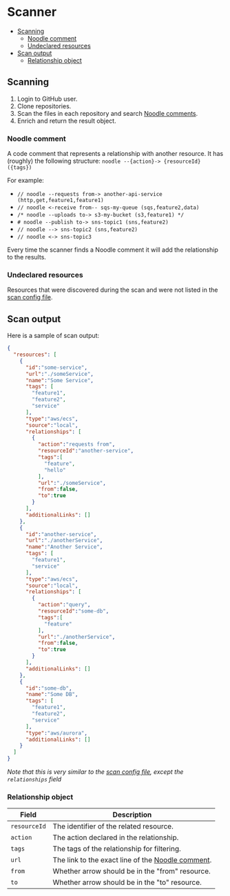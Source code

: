 # Scanner

- [Scanning](#scanning)
  - [Noodle comment](#noodle-comment)
  - [Undeclared resources](#undeclared-resources)
- [Scan output](#scan-output)
  - [Relationship object](#relationship-object)

## Scanning

1. Login to GitHub user.
2. Clone repositories.
3. Scan the files in each repository and search [Noodle comments](#noodle-comment).
4. Enrich and return the result object.

### Noodle comment

A code comment that represents a relationship with another resource. It has (roughly) the following structure: `noodle --{action}-> {resourceId} ({tags})`

For example:

- `// noodle --requests from-> another-api-service (http,get,feature1,feature1)`
- `// noodle <-receive from-- sqs-my-queue (sqs,feature2,data)`
- `/* noodle --uploads to-> s3-my-bucket (s3,feature1) */`
- `# noodle --publish to-> sns-topic1 (sns,feature2)`
- `// noodle --> sns-topic2 (sns,feature2)`
- `// noodle <-> sns-topic3`

Every time the scanner finds a Noodle comment it will add the relationship to the results.

### Undeclared resources

Resources that were discovered during the scan and were not listed in the [scan config file](https://github.com/noodle-graph/monorepo/blob/master/packages/cli/README.md#scan-config-file).

## Scan output

Here is a sample of scan output:

```json
{
  "resources": [
    {
      "id":"some-service",
      "url":"./someService",
      "name":"Some Service",
      "tags": [
        "feature1",
        "feature2",
        "service"
      ],
      "type":"aws/ecs",
      "source":"local",
      "relationships": [
        {
          "action":"requests from",
          "resourceId":"another-service",
          "tags":[
            "feature",
            "hello"
          ],
          "url":"./someService",
          "from":false,
          "to":true
        }
      ],
      "additionalLinks": []
    },
    {
      "id":"another-service",
      "url":"./anotherService",
      "name":"Another Service",
      "tags": [
        "feature1",
        "service"
      ],
      "type":"aws/ecs",
      "source":"local",
      "relationships": [
        {
          "action":"query",
          "resourceId":"some-db",
          "tags":[
            "feature"
          ],
          "url":"./anotherService",
          "from":false,
          "to":true
        }
      ],
      "additionalLinks": []
    },
    {
      "id":"some-db",
      "name":"Some DB",
      "tags": [
        "feature1",
        "feature2",
        "service"
      ],
      "type":"aws/aurora",
      "additionalLinks": []
    }
  ]
}
```

_Note that this is very similar to the [scan config file](https://github.com/noodle-graph/monorepo/blob/master/packages/cli/README.md#scan-config-file), except the `relationships` field_

### Relationship object

| Field | Description |
|-|-|
| `resourceId` | The identifier of the related resource. |
| `action` | The action declared in the relationship. |
| `tags` | The tags of the relationship for filtering. |
| `url` | The link to the exact line of the [Noodle comment](#noodle-comment). |
| `from` | Whether arrow should be in the "from" resource. |
| `to` | Whether arrow should be in the "to" resource. |
